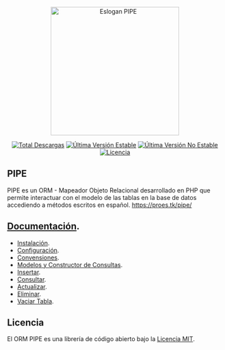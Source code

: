<p align="center"><a href="https://proes.tk/pipe/" target="_blank"><img src="https://proes.tk/pipe/imagenes/pipe-eslogan-transparente.png" width="300" alt="Eslogan PIPE"></a></p>

<p align="center">
	<a href="https://packagist.org/packages/proesio/pipe"><img src="https://poser.pugx.org/proesio/pipe/downloads" alt="Total Descargas"></a>
	<a href="https://packagist.org/packages/proesio/pipe"><img src="https://poser.pugx.org/proesio/pipe/v/stable" alt="Última Versión Estable"></a>
	<a href="https://packagist.org/packages/proesio/pipe"><img src="https://poser.pugx.org/proesio/pipe/v/unstable" alt="Última Versión No Estable"></a>
	<a href="https://packagist.org/packages/proesio/pipe"><img src="https://poser.pugx.org/proesio/pipe/license" alt="Licencia"></a>
</p>

## PIPE

PIPE es un ORM - Mapeador Objeto Relacional desarrollado en PHP que permite interactuar con el modelo de las tablas en la base de datos accediendo a métodos escritos en español. https://proes.tk/pipe/

## [Documentación](https://proes.tk/pipe/documentacion/4.x/).

- [Instalación](https://proes.tk/pipe/documentacion/4.x/instalacion/).
- [Configuración](https://proes.tk/pipe/documentacion/4.x/configuracion/).
- [Convensiones](https://proes.tk/pipe/documentacion/4.x/convenciones/).
- [Modelos y Constructor de Consultas](https://proes.tk/pipe/documentacion/4.x/modelos-y-constructor-de-consultas/).
- [Insertar](https://proes.tk/pipe/documentacion/4.x/insertar/).
- [Consultar](https://proes.tk/pipe/documentacion/4.x/consultar/).
- [Actualizar](https://proes.tk/pipe/documentacion/4.x/actualizar/).
- [Eliminar](https://proes.tk/pipe/documentacion/4.x/eliminar/).
- [Vaciar Tabla](https://proes.tk/pipe/documentacion/4.x/vaciar-tabla/).

## Licencia

El ORM PIPE es una librería de código abierto bajo la [Licencia MIT](https://opensource.org/licenses/MIT).